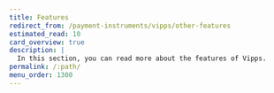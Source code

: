 ```yaml
---
title: Features
redirect_from: /payment-instruments/vipps/other-features
estimated_read: 10
card_overview: true
description: |
  In this section, you can read more about the features of Vipps.
permalink: /:path/
menu_order: 1300
---
```

